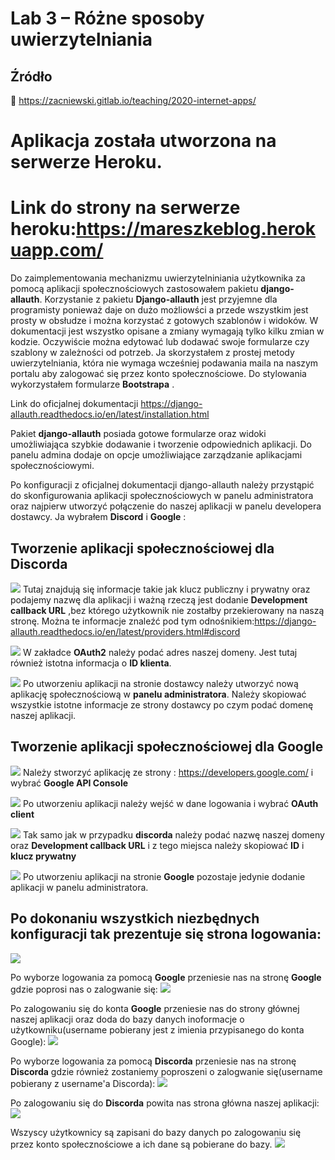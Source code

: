 # Lab 3 – Różne sposoby uwierzytelniania

## Źródło
🔗 https://zacniewski.gitlab.io/teaching/2020-internet-apps/
# Aplikacja została utworzona na serwerze Heroku.
# Link do strony na serwerze heroku:https://mareszkeblog.herokuapp.com/
Do zaimplementowania mechanizmu uwierzytelniniania użytkownika za pomocą aplikacji społecznościowych zastosowałem pakietu **django-allauth**. Korzystanie z pakietu **Django-allauth** jest przyjemne dla programisty ponieważ daje on dużo możliowści a przede wszystkim jest prosty w obsłudze i można korzystać z gotowych szablonów i widoków. W dokumentacji jest wszystko opisane a zmiany wymagają tylko kilku zmian w kodzie. Oczywiście można edytować lub dodawać swoje formularze czy szablony w zależności od potrzeb. Ja skorzystałem z prostej metody uwierzytelniania, która nie wymaga wcześniej podawania maila na naszym portalu aby zalogować się przez konto społecznościowe. Do stylowania wykorzystałem formularze **Bootstrapa** .

Link do oficjalnej dokumentacji https://django-allauth.readthedocs.io/en/latest/installation.html

Pakiet **django-allauth** posiada gotowe formularze oraz widoki umożliwiająca szybkie dodawanie i tworzenie odpowiednich aplikacji. Do panelu admina dodaje on opcje umożliwiające zarządzanie aplikacjami społecznościowymi.

Po konfiguracji z oficjalnej dokumentacji django-allauth należy przystąpić do skonfigurowania aplikacji społecznościowych w panelu administratora oraz najpierw utworzyć połączenie do naszej aplikacji w panelu developera dostawcy. Ja wybrałem **Discord** i **Google** :

## Tworzenie aplikacji społecznościowej dla **Discorda**
![](https://github.com/Reszke97/aplikacje-internetowe-Reszke-185ic/blob/master/lab3/zrzuty/9.PNG)
Tutaj znajdują się informacje takie jak klucz publiczny i prywatny oraz podajemy nazwę dla aplikacji i ważną rzeczą jest dodanie **Development callback URL** ,bez którego użytkownik nie zostałby przekierowany na naszą stronę. Można te informacje znaleźć pod tym odnośnikiem:https://django-allauth.readthedocs.io/en/latest/providers.html#discord

![](https://github.com/Reszke97/aplikacje-internetowe-Reszke-185ic/blob/master/lab3/zrzuty/10.PNG)
W zakładce **OAuth2** należy podać adres naszej domeny. Jest tutaj również istotna informacja o **ID klienta**.

![](https://github.com/Reszke97/aplikacje-internetowe-Reszke-185ic/blob/master/lab3/zrzuty/1.PNG)
Po utworzeniu aplikacji na stronie dostawcy należy utworzyć nową aplikację społecznościową w **panelu administratora**. Należy skopiować wszystkie istotne informacje ze strony dostawcy po czym podać domenę naszej aplikacji. 

## Tworzenie aplikacji społecznościowej dla **Google**
![](https://github.com/Reszke97/aplikacje-internetowe-Reszke-185ic/blob/master/lab3/zrzuty/11.PNG)
Należy stworzyć aplikację ze strony : https://developers.google.com/ i wybrać **Google API Console**

![](https://github.com/Reszke97/aplikacje-internetowe-Reszke-185ic/blob/master/lab3/zrzuty/13.PNG)
Po utworzeniu aplikacji należy wejść w dane logowania i wybrać **OAuth client** 

![](https://github.com/Reszke97/aplikacje-internetowe-Reszke-185ic/blob/master/lab3/zrzuty/14.PNG)
Tak samo jak w przypadku **discorda** należy podać nazwę naszej domeny oraz **Development callback URL** i z tego miejsca należy skopiować **ID** i **klucz prywatny**

![](https://github.com/Reszke97/aplikacje-internetowe-Reszke-185ic/blob/master/lab3/zrzuty/2.PNG)
Po utworzeniu aplikacji na stronie **Google** pozostaje jedynie dodanie aplikacji w panelu administratora.

## Po dokonaniu wszystkich niezbędnych konfiguracji tak prezentuje się strona logowania:
![](https://github.com/Reszke97/aplikacje-internetowe-Reszke-185ic/blob/master/lab3/zrzuty/4.PNG)

Po wyborze logowania za pomocą **Google** przeniesie nas na stronę **Google** gdzie poprosi nas o zalogwanie się:
![](https://github.com/Reszke97/aplikacje-internetowe-Reszke-185ic/blob/master/lab3/zrzuty/5.PNG)

Po zalogowaniu się do konta **Google** przeniesie nas do strony głównej naszej aplikacji oraz doda do bazy danych inoformacje o użytkowniku(username pobierany jest z imienia przypisanego do konta Google):
![](https://github.com/Reszke97/aplikacje-internetowe-Reszke-185ic/blob/master/lab3/zrzuty/6.PNG)

Po wyborze logowania za pomocą **Discorda** przeniesie nas na stronę **Discorda** gdzie również zostaniemy poproszeni o zalogwanie się(username pobierany z username'a Discorda):
![](https://github.com/Reszke97/aplikacje-internetowe-Reszke-185ic/blob/master/lab3/zrzuty/7.PNG)

Po zalogowaniu się do **Discorda** powita nas strona główna naszej aplikacji:
![](https://github.com/Reszke97/aplikacje-internetowe-Reszke-185ic/blob/master/lab3/zrzuty/8.PNG)

Wszyscy użytkownicy są zapisani do bazy danych po zalogowaniu się przez konto społecznościowe a ich dane są pobierane do bazy.
![](https://github.com/Reszke97/aplikacje-internetowe-Reszke-185ic/blob/master/lab3/zrzuty/15.PNG)

